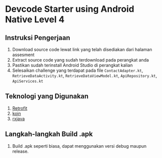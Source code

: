 # Devcode Starter using Android Native Level 4

## Instruksi Pengerjaan

1. Download source code lewat link yang telah disediakan dari halaman assesment
2. Extract source code yang sudah terdownload pada perangkat anda
3. Pastikan sudah terinstall Android Studio di perangkat kalian
4. Selesaikan challenge yang terdapat pada file `ContactAdapter.kt`, `RetrieveDataActivity.kt`, `RetrieveDataViewModel.kt`, `ApiRepository.kt`, `ApiServices.kt`

## Teknologi yang Digunakan

1. [Retrofit](https://github.com/square/retrofit)
2. [koin](https://github.com/InsertKoinIO/koin)
3. [rxjava](https://github.com/ReactiveX/RxAndroid)

## Langkah-langkah Build .apk

1. Build .apk seperti biasa, dapat menggunakan versi debug maupun release.
